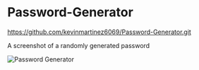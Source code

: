 # Password-Generator

https://github.com/kevinmartinez6069/Password-Generator.git

A screenshot of a randomly generated password 

![Password Generator](https://user-images.githubusercontent.com/83322956/120590191-fda4c980-c3ee-11eb-9356-e7724952c958.png)
